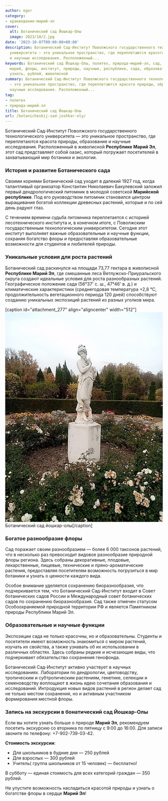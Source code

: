 ```yaml
---
author: egor
category:
- краеведение-марий-эл
cover:
  alt: Ботанический сад Йошкар-Олы
  image: 2023/10/2.jpg
date: '2023-10-07T09:00:00+00:00'
description: Ботанический Сад-Институт Поволжского государственного технологического
  университета — это уникальное пространство, где переплетаются красота природы, образование
  и научные исследования. Расположенный...
keywords: Ботанический сад Йошкар-Олы, политех, природа-марий-эл, сад, растений, ботанический,
  марий, флоры, институт, природы, научные, республике, сада, образовательные, возможность,
  узнать, рублей, живописной
summary: Ботанический Сад-Институт Поволжского государственного технологического университета
  — это уникальное пространство, где переплетаются красота природы, образование и
  научные исследования. Расположенный...
tag:
- политех
- природа-марий-эл
title: Ботанический сад Йошкар-Олы
url: /botanicheskij-sad-joshkar-oly/
---
```


Ботанический Сад-Институт Поволжского государственного технологического университета — это уникальное пространство, где переплетаются красота природы, образование и научные исследования. Расположенный в живописной **Республике Марий Эл**, этот сад представляет собой оазис, который погружает посетителей в захватывающий мир ботаники и экологии.

### **История и развитие Ботанического сада**

Своими корнями Ботанический сад уходит в далекий 1927 год, когда талантливый организатор Константин Николаевич Бакулевский заложил первый дендрологический питомник в молодой советской **Марийской республике**. Под его руководством питомник становился центром выращивания богатой коллекции древесных растений, которые и по сей день радуют глаз.

С течением времени судьба питомника переплетается с историей лесотехнического института и, в конечном итоге, с Поволжским государственным технологическим университетом. Сегодня этот институт выполняет важные образовательные и научные функции, сохраняя богатство флоры и предоставляя образовательные возможности для студентов и любителей природы.

### **Уникальные условия для роста растений**

Ботанический сад раскинулся на площади 73,77 гектара в живописной **Республике Марий Эл**, где смешанные леса Ветлужско-Приуральского округа создают идеальные условия для роста разнообразных растений. Географическое положение сада (56°37' с. ш., 47°46' в. д.) и климатические характеристики (среднегодовая температура +2,8 °C, продолжительность вегетационного периода 120 дней) способствуют созданию уникальных экспозиций растений из разных уголков мира.

\[caption id="attachment\_277" align="aligncenter" width="512"\]![ботанический сад йошкар-ола  ](2023/10/1.jpg) Ботанический сад йошкар-олы\[/caption\]

### **Богатое разнообразие флоры**

Сад поражает своим разнообразием — более 6 000 таксонов растений, что в несколько раз превосходит видовое разнообразие природной флоры региона. Здесь собраны декоративные, плодовые, лекарственные, пищевые, технические и пряно-ароматические растения, предоставляя посетителям возможность погрузиться в мир ботаники и узнать о ценности каждого вида.

Особое внимание уделяется сохранению биоразнообразия, что подчеркивается тем, что Ботанический Сад-Институт входит в Совет ботанических садов России и Международный совет ботанических садов по сохранению биоразнообразия. Сад также отмечен статусом Особоохраняемой природной территории РФ и является Памятником природы Республики Марий Эл.

### **Образовательные и научные функции**

Экспозиции сада не только красочны, но и образовательны. Студенты и посетители имеют возможность знакомиться с миром растений, изучать их свойства, а также узнавать об их использовании в различных областях. Здесь собраны редкие и исчезающие виды, что подчеркивает обязательство сохранения генофонда.

Ботанический Сад-Институт активно участвует в научных исследованиях. Лаборатории по дендрологии, цветоводству, тропическим и субтропическим растениям, генетике, селекции и семеноводству воплощают в жизнь идею сочетания образования и исследований. Интродукция новых видов растений в регион делает сад не только местом сохранения, но и активным участником формирования местной флоры.

### **Запись на экскурсии в бонатический сад Йошкар-Олы**

Если вы хотите узнать больше о природе **Марий Эл**, рекомендуем посетить экскурсию со вторника по пятницу с 9:00 до 16:00. Для записи звоните по телефону: +7-902-739-03-42.

**Стоимость экскурсии**:

- Для школьников в будние дни — 250 рублей
- Для взрослых — 300 рублей
- Учитель( группа школьников от 15 человек) — бесплатно!

В субботу — единая стоимость для всех категорий граждан — 350 рублей.

Не упустите возможность насладиться красотой природы и узнать о богатстве флоры в сердце **Марий Эл**!